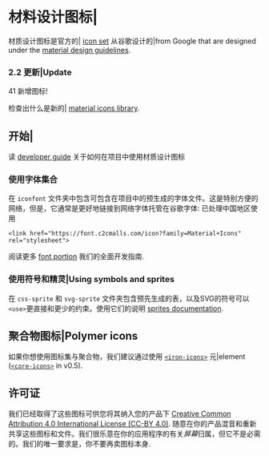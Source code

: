 # 材料设计图标|

材质设计图标是官方的| [icon set](http://www.google.com/design/spec/style/icons.html#icons-system-icons) 从谷歌设计的|from Google that are designed under the [material design guidelines](http://www.google.com/design/spec).

### 2.2 更新|Update

41 新增图标!

检查出什么是新的| [material icons library](https://www.google.com/design/icons/).

## 开始|

读 [developer guide](http://google.github.io/material-design-icons/) 关于如何在项目中使用材质设计图标

### 使用字体集合

在 `iconfont` 文件夹中包含可包含在项目中的预生成的字体文件。这是特别方便的网络，但是，它通常是更好地链接到网络字体托管在谷歌字体:
已处理中国地区使用
```html'''  
<link href="https://font.c2cmalls.com/icon?family=Material+Icons" rel="stylesheet">
```

阅读更多 [font portion](http://google.github.io/material-design-icons/#icon-font-for-the-web) 我们的全面开发指南.

### 使用符号和精灵|Using symbols and sprites

在 `css-sprite` 和 `svg-sprite` 文件夹包含预先生成的表，以及SVG的符号可以 `<use>`更直接和更少的约束。使用它们的说明 [sprites documentation](https://github.com/google/material-design-icons/tree/master/sprites).

## 聚合物图标|Polymer icons

如果你想使用图标集与聚合物，我们建议通过使用 [`<iron-icons>`](https://github.com/polymerelements/iron-icons) 元|element ([`<core-icons>`](https://github.com/Polymer/core-icons) in v0.5).

## 许可证

我们已经取得了这些图标可供您将其纳入您的产品下 [Creative Common Attribution 4.0 International License (CC-BY 4.0)](http://creativecommons.org/licenses/by/4.0/). 随意在你的产品混音和重新共享这些图标和文件。我们很乐意在你的应用程序的有关*屏幕*归属，但它不是必需的。我们的唯一要求是，你不要再卖图标本身.
